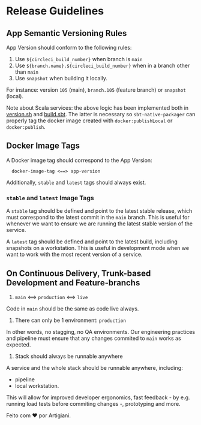 # Release Guidelines

## App Semantic Versioning Rules

App Version should conform to the following rules:
1) Use `${circleci_build_number}` when branch is `main`
1) Use `${branch.name}.${circleci_build_number}` when in a branch other than `main`
1) Use `snapshot` when building it locally.

For instance: version `105` (main), `branch.105` (feature branch) or `snapshot` (local).

Note about Scala services: the above logic has been implemented both in [version.sh](/tools/pipeline/version.sh) and [build.sbt](/build.sbt). The latter is necessary so `sbt-native-packager` can properly tag the docker image created with `docker:publishLocal` or `docker:publish`.

## Docker Image Tags

A Docker image tag should correspond to the App Version:

```
  docker-image-tag <==> app-version
```

Additionally, `stable` and `latest` tags should always exist.

### `stable` and `latest` Image Tags

A `stable` tag should be defined and point to the latest stable release, which must correspond to the latest commit in the `main` branch.
This is useful for whenever we want to ensure we are running the latest stable version of the service.

A `latest` tag should be defined and point to the latest build, including snapshots on a workstation.
This is useful in development mode when we want to work with the most recent version of a service.

## On Continuous Delivery, Trunk-based Development and Feature-branchs

1) `main` <==> `production` <==> `live`

Code in `main` should be the same as code live always.

1) There can only be 1 environment: `production`

In other words, no stagging, no QA environments. Our engineering practices and pipeline must ensure that any changes commited to `main` works as expected.

1) Stack should always be runnable anywhere

A service and the whole stack should be runnable anywhere, including:
 - pipeline
 - local workstation.

This will allow for improved developer ergonomics, fast feedback - by e.g. running load tests before commiting changes -, prototyping and more.


Feito com ❤️ por Artigiani.
